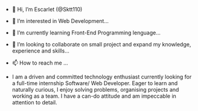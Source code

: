 - 👋 Hi, I’m Escarlet (@Sktt110)
- 👀 I’m interested in Web Development...
- 🌱 I’m currently learning Front-End Programming lenguage...
- 💞️ I’m looking to collaborate on small project and expand my knowledge, experience and skills...
- 📫 How to reach me ...

- I am a driven and committed technology enthusiast currently looking for a full-time internship Software/ Web Developer. Eager to learn and naturally curious, I enjoy solving problems, organising projects and working as a team. I have a can-do attitude and am impeccable in attention to detail.

<!---
Sktt110/Sktt110 is a ✨ special ✨ repository because its `README.md` (this file) appears on your GitHub profile.
You can click the Preview link to take a look at your changes.
--->
